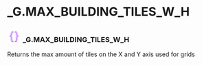 # _G.MAX_BUILDING_TILES_W_H

### <img src="../../.gitbook/assets/global.png" width="32" height="32" /> **_G**.MAX_BUILDING_TILES_W_H
Returns the max amount of tiles on the X and Y axis used for grids<br>
